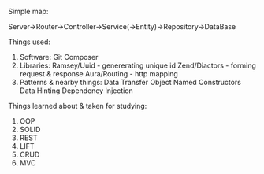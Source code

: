 
Simple map:

Server->Router->Controller->Service(->Entity)->Repository->DataBase

Things used:

1. Software:
	Git
	Composer
2. Libraries:
	Ramsey/Uuid  - genererating unique id
	Zend/Diactors - forming request & response
	Aura/Routing - http mapping
3. Patterns & nearby things:
	Data Transfer Object
	Named Constructors
	Data Hinting
	Dependency Injection


Things learned about & taken for studying:

1. OOP
2. SOLID
3. REST
4. LIFT
5. CRUD
6. MVC
